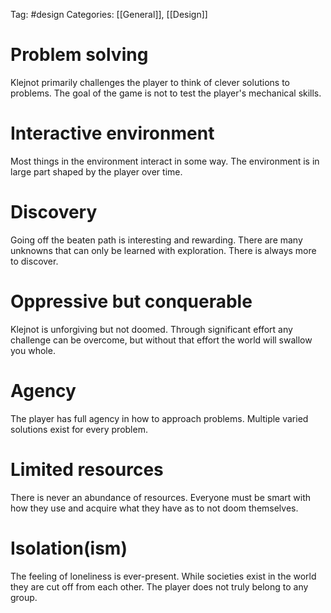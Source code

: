 Tag: #design
Categories: [[General]], [[Design]]

# Problem solving
Klejnot primarily challenges the player to think of clever solutions to problems. The goal of the game is not to test the player's mechanical skills.
# Interactive environment
Most things in the environment interact in some way. The environment is in large part shaped by the player over time.
# Discovery
Going off the beaten path is interesting and rewarding. There are many unknowns that can only be learned with exploration. There is always more to discover.
# Oppressive but conquerable
Klejnot is unforgiving but not doomed. Through significant effort any challenge can be overcome, but without that effort the world will swallow you whole.
# Agency
The player has full agency in how to approach problems. Multiple varied solutions exist for every problem.
# Limited resources
There is never an abundance of resources. Everyone must be smart with how they use and acquire what they have as to not doom themselves.
# Isolation(ism)
The feeling of loneliness is ever-present. While societies exist in the world they are cut off from each other. The player does not truly belong to any group.
